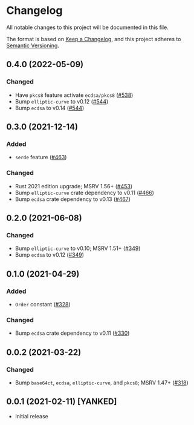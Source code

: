 # Changelog
All notable changes to this project will be documented in this file.

The format is based on [Keep a Changelog](https://keepachangelog.com/en/1.0.0/),
and this project adheres to [Semantic Versioning](https://semver.org/spec/v2.0.0.html).

## 0.4.0 (2022-05-09)
### Changed
- Have `pkcs8` feature activate `ecdsa/pkcs8` ([#538])
- Bump `elliptic-curve` to v0.12 ([#544])
- Bump `ecdsa` to v0.14 ([#544])

[#538]: https://github.com/RustCrypto/elliptic-curves/pull/538
[#544]: https://github.com/RustCrypto/elliptic-curves/pull/544

## 0.3.0 (2021-12-14)
### Added
- `serde` feature ([#463])

### Changed
- Rust 2021 edition upgrade; MSRV 1.56+ ([#453])
- Bump `elliptic-curve` crate dependency to v0.11 ([#466])
- Bump `ecdsa` crate dependency to v0.13 ([#467])

[#453]: https://github.com/RustCrypto/elliptic-curves/pull/453
[#463]: https://github.com/RustCrypto/elliptic-curves/pull/463
[#466]: https://github.com/RustCrypto/elliptic-curves/pull/466
[#467]: https://github.com/RustCrypto/elliptic-curves/pull/467

## 0.2.0 (2021-06-08)
### Changed
- Bump `elliptic-curve` to v0.10; MSRV 1.51+ ([#349])
- Bump `ecdsa` to v0.12 ([#349])

[#349]: https://github.com/RustCrypto/elliptic-curves/pull/349

## 0.1.0 (2021-04-29)
### Added
- `Order` constant ([#328])

### Changed
- Bump `ecdsa` crate dependency to v0.11 ([#330])

[#328]: https://github.com/RustCrypto/elliptic-curves/pull/328
[#330]: https://github.com/RustCrypto/elliptic-curves/pull/330

## 0.0.2 (2021-03-22)
### Changed
- Bump `base64ct`, `ecdsa`, `elliptic-curve`, and `pkcs8`; MSRV 1.47+ ([#318])

[#318]: https://github.com/RustCrypto/elliptic-curves/pull/318

## 0.0.1 (2021-02-11) [YANKED]
- Initial release
